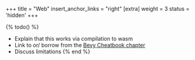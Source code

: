 +++
title = "Web"
insert_anchor_links = "right"
[extra]
weight = 3
status = 'hidden'
+++

{% todo() %}

* Explain that this works via compilation to wasm
* Link to or/ borrow from the [Bevy Cheatbook chapter](https://bevy-cheatbook.github.io/platforms/wasm.html)
* Discuss limitations
{% end %}
